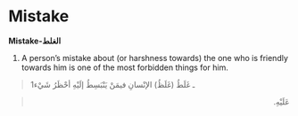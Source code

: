 Mistake
=======

**Mistake-الغلط**

1. A person’s mistake about (or harshness towards) the one who is
friendly towards him is one of the most forbidden things for him.

> 1ـ غَلَطُ (غَلَظُ) الإنْسانِ فيمَنْ يَنْبَسِطُ إلَيْهِ أحْظَرُ شَيْء
<blockquote dir="rtl">
  <p>
عَلَيْهِ.
  </p>
</blockquote>


